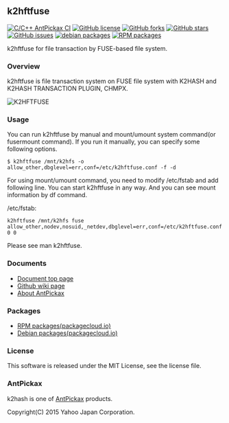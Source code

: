 k2hftfuse
---------
[![C/C++ AntPickax CI](https://github.com/yahoojapan/k2hftfuse/workflows/C/C++%20AntPickax%20CI/badge.svg)](https://github.com/yahoojapan/k2hftfuse/actions)
[![GitHub license](https://img.shields.io/badge/license-MIT-blue.svg)](https://raw.githubusercontent.com/yahoojapan/k2hftfuse/master/COPYING)
[![GitHub forks](https://img.shields.io/github/forks/yahoojapan/k2hftfuse.svg)](https://github.com/yahoojapan/k2hftfuse/network)
[![GitHub stars](https://img.shields.io/github/stars/yahoojapan/k2hftfuse.svg)](https://github.com/yahoojapan/k2hftfuse/stargazers)
[![GitHub issues](https://img.shields.io/github/issues/yahoojapan/k2hftfuse.svg)](https://github.com/yahoojapan/k2hftfuse/issues)
[![debian packages](https://img.shields.io/badge/deb-packagecloud.io-844fec.svg)](https://packagecloud.io/antpickax/stable)
[![RPM packages](https://img.shields.io/badge/rpm-packagecloud.io-844fec.svg)](https://packagecloud.io/antpickax/stable)

k2hftfuse for file transaction by FUSE-based file system.  

### Overview
k2hftfuse is file transaction system on FUSE file system with K2HASH and
K2HASH TRANSACTION PLUGIN, CHMPX.  

![K2HFTFUSE](https://k2hftfuse.antpick.ax/images/top_k2hftfuse.png)

### Usage
You can run k2hftfuse by manual and mount/umount system command(or fusermount command).
If you run it manually, you can specify some following options.
```
$ k2hftfuse /mnt/k2hfs -o allow_other,dbglevel=err,conf=/etc/k2hftfuse.conf -f -d
```

For using mount/umount command, you need to modify /etc/fstab and add following line.
You can start k2hftfuse in any way. And you can see mount information by df command.

/etc/fstab:
```
k2hftfuse /mnt/k2hfs fuse allow_other,nodev,nosuid,_netdev,dbglevel=err,conf=/etc/k2hftfuse.conf 0 0
```

Please see man k2hftfuse.

### Documents
  - [Document top page](https://k2hftfuse.antpick.ax/)
  - [Github wiki page](https://github.com/yahoojapan/k2hftfuse/wiki)
  - [About AntPickax](https://antpick.ax/)

### Packages
  - [RPM packages(packagecloud.io)](https://packagecloud.io/antpickax/stable)
  - [Debian packages(packagecloud.io)](https://packagecloud.io/antpickax/stable)

### License
This software is released under the MIT License, see the license file.

### AntPickax
k2hash is one of [AntPickax](https://antpick.ax/) products.

Copyright(C) 2015 Yahoo Japan Corporation.
